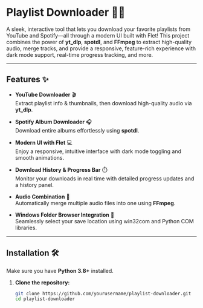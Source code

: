 # Playlist Downloader 🎵🚀

A sleek, interactive tool that lets you download your favorite playlists from YouTube and Spotify—all through a modern UI built with Flet! This project combines the power of **yt_dlp**, **spotdl**, and **FFmpeg** to extract high-quality audio, merge tracks, and provide a responsive, feature-rich experience with dark mode support, real-time progress tracking, and more.

---

## Features ✨

- **YouTube Downloader** 🎬  
  Extract playlist info & thumbnails, then download high-quality audio via **yt_dlp**.

- **Spotify Album Downloader** 🎧  
  Download entire albums effortlessly using **spotdl**.

- **Modern UI with Flet** 💻  
  Enjoy a responsive, intuitive interface with dark mode toggling and smooth animations.

- **Download History & Progress Bar** ⏱️  
  Monitor your downloads in real time with detailed progress updates and a history panel.

- **Audio Combination** 🔄  
  Automatically merge multiple audio files into one using **FFmpeg**.

- **Windows Folder Browser Integration** 📁  
  Seamlessly select your save location using win32com and Python COM libraries.

---

## Installation 🛠️

Make sure you have **Python 3.8+** installed.

1. **Clone the repository:**
   ```bash
   git clone https://github.com/yourusername/playlist-downloader.git
   cd playlist-downloader
